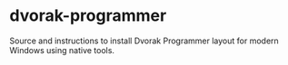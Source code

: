 # dvorak-programmer
Source and instructions to install Dvorak Programmer layout for modern Windows using native tools.
